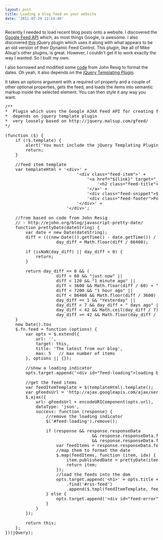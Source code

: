 ```yaml
---
layout: post
title: Loading a blog feed on your website
date: '2011-07-29 12:14:46'
---
```


Recently I needed to load recent blog posts onto a website. I discovered the <a href="http://code.google.com/apis/feed/v1/">Google Feed API</a> which, as most things Google, is awesome. I also discovered <a href="http://jquery.malsup.com/gfeed/">this</a> jQuery plugin which uses it along with what appears to be an old version of their Dynamic Feed Control. This plugin, like all of Mike Alsup's other plugins, is great. However, I couldn't get it to work exactly the way I wanted. So I built my own.

I also borrowed and modified some <a href="http://ejohn.org/blog/javascript-pretty-date/">code</a> from John Resig to format the dates. Oh yeah, it also depends on the <a href="http://api.jquery.com/category/plugins/templates/">jQuery Templating Plugin</a>.

It takes an options argument with a required url property and a couple of other optional properties, gets the feed, and loads the items into semantic markup inside the selected element. You can then style it any way you want.

<pre>
/**
*  Plugin which uses the Google AJAX Feed API for creating feed content
*  depends on jquery template plugin
*  very loosely based on http://jquery.malsup.com/gfeed/
*/

(function ($) {
    if (!$.template) {
        alert('You must include the jQuery Templating Plugin script');
        return;
    }

    //feed item template
    var templateHtml = '&lt;div&gt;' +
                            '&lt;div class="feed-item"&gt;' +
                                '&lt;a href="${link}" target="_blank"&gt;' +
                                    '&lt;h2 class="feed-title"&gt;${title}&lt;/h2&gt;' +
                                '&lt;/a&gt;' +
                                '&lt;div class="feed-snippet"&gt;${contentSnippet}&lt;/div&gt;' +
                                '&lt;div class="feed-footer"&gt;Posted ${publishedDate} by ${author}&lt;/div&gt;' +
                            '&lt;/div&gt;' +
                        '&lt;/div&gt;';

    //from based on code from John Resig 
    // - http://ejohn.org/blog/javascript-pretty-date/
    function prettyDate(dateString) {
        var date = new Date(dateString);
        diff = (((new Date()).getTime() - date.getTime()) / 1000),
		            day_diff = Math.floor(diff / 86400);

        if (isNaN(day_diff) || day_diff < 0) {
            return;
        }

        return day_diff == 0 && (
			        diff < 60 && "just now" ||
			        diff < 120 && "1 minute ago" ||
			        diff < 3600 && Math.floor(diff / 60) + " minutes ago" ||
			        diff < 7200 && "1 hour ago" ||
			        diff < 86400 && Math.floor(diff / 3600) + " hours ago") ||
		            day_diff == 1 && "Yesterday" ||
		            day_diff < 7 && day_diff + " days ago" ||
		            day_diff < 42 && Math.ceil(day_diff / 7) + " weeks ago" ||
                    day_diff >= 42 && Math.floor(day_diff / 31) + " months ago";
    }
    new Date().tou
    $.fn.feed = function (options) {
        var opts = $.extend({
            url: '',
            target: this,
            title: 'The latest from our blog',
            max: 5   // max number of items
        }, options || {});

        //show a loading indicator
        opts.target.append('&lt;div id="feed-loading"&gt;loading blog feed...&lt;/div&gt;');

        //get the feed items
        var feedItemTemplate = $(templateHtml).template();
        var gFeedsUrl = 'http://ajax.googleapis.com/ajax/services/feed/load?v=1.0&callback=?&num=' + opts.max + '&q='
        $.ajax({
            url: gFeedsUrl + encodeURIComponent(opts.url),
            dataType: 'json',
            success: function (response) {
                //remove the loading indicator
                $('#feed-loading').remove();

                if (response && response.responseData 
                                  && response.responseData.feed 
                                  && response.responseData.feed.entries) {
                    var feedItems = response.responseData.feed.entries;
                    //map them to format the date
                    $.map(feedItems, function (item, idx) { 
                        item.publishedDate = prettyDate(item.publishedDate); 
                        return item; 
                    });
                    //load the feeds into the dom
                    opts.target.append('&lt;h1&gt;' + opts.title + '&lt;/h1&gt;&lt;div id="rss-feed"&gt;&lt;/div&gt;')
                        .find('#rss-feed')
                        .append($.tmpl(feedItemTemplate, feedItems));
                } else {
                    opts.target.append('&lt;div id="feed-error"&gt;Unable to retrieve blog feed.&lt;/div&gt;');
                }
            }
        });

        return this;
    };
})(jQuery);

</pre>